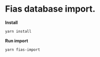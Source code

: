 # Fias database import.

**Install**
```bash
yarn install
```

**Run import**
```bash
yarn fias-import
```
